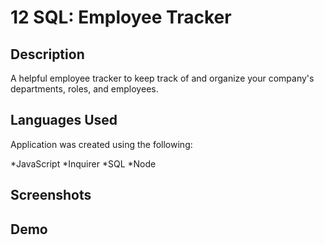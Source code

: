 # 12 SQL: Employee Tracker

## Description

A helpful employee tracker to keep track of and organize your company's departments, roles, and employees.


## Languages Used

Application was created using the following:

*JavaScript
*Inquirer
*SQL
*Node

## Screenshots


## Demo



